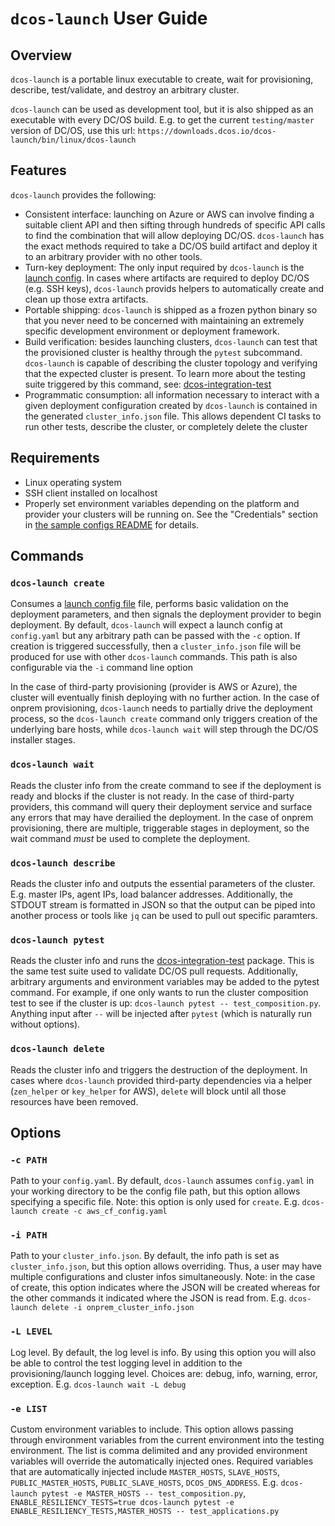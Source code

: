 # `dcos-launch` User Guide
## Overview

`dcos-launch` is a portable linux executable to create, wait for provisioning, describe, test/validate, and destroy an arbitrary cluster.

`dcos-launch` can be used as development tool, but it is also shipped as an executable with every DC/OS build. E.g. to get the current `testing/master` version of DC/OS, use this url:
`https://downloads.dcos.io/dcos-launch/bin/linux/dcos-launch`

## Features
`dcos-launch` provides the following:
* Consistent interface: launching on Azure or AWS can involve finding a suitable client API and then sifting through hundreds of specific API calls to find the combination that will allow deploying DC/OS. `dcos-launch` has the exact methods required to take a DC/OS build artifact and deploy it to an arbitrary provider with no other tools.
* Turn-key deployment: The only input required by `dcos-launch` is the [launch config](sample_configs/README.md). In cases where artifacts are required to deploy DC/OS (e.g. SSH keys), `dcos-launch` provids helpers to automatically create and clean up those extra artifacts.
* Portable shipping: `dcos-launch` is shipped as a frozen python binary so that you never need to be concerned with maintaining an extremely specific development environment or deployment framework.
* Build verification: besides launching clusters, `dcos-launch` can test that the provisioned cluster is healthy through the `pytest` subcommand. `dcos-launch` is capable of describing the cluster topology and verifying that the expected cluster is present. To learn more about the testing suite triggered by this command, see: [dcos-integration-test](http://github.com/dcos/dcos/tree/master/packages/dcos-integration-test/extra)
* Programmatic consumption: all information necessary to interact with a given deployment configuration created by `dcos-launch` is contained in the generated `cluster_info.json` file. This allows dependent CI tasks to run other tests, describe the cluster, or completely delete the cluster

## Requirements
* Linux operating system
* SSH client installed on localhost
* Properly set environment variables depending on the platform and provider your clusters will be running on. See the "Credentials" section in [the sample configs README](sample_configs/README.md) for details.

## Commands
### `dcos-launch create`
Consumes a [launch config file](sample_configs/README.md) file, performs basic validation on the deployment parameters, and then signals the deployment provider to begin deployment. By default, `dcos-launch` will expect a launch config at `config.yaml` but any arbitrary path can be passed with the `-c` option. If creation is triggered successfully, then a `cluster_info.json` file will be produced for use with other `dcos-launch` commands. This path is also configurable via the `-i` command line option

In the case of third-party provisioning (provider is AWS or Azure), the cluster will eventually finish deploying with no further action. In the case of onprem provisioning, `dcos-launch` needs to partially drive the deployment process, so the `dcos-launch create` command only triggers creation of the underlying bare hosts, while `dcos-launch wait` will step through the DC/OS installer stages.

### `dcos-launch wait`
Reads the cluster info from the create command to see if the deployment is ready and blocks if the cluster is not ready. In the case of third-party providers, this command will query their deployment service and surface any errors that may have derailied the deployment. In the case of onprem provisioning, there are multiple, triggerable stages in deployment, so the wait command *must* be used to complete the deployment.

### `dcos-launch describe`
Reads the cluster info and outputs the essential parameters of the cluster. E.g. master IPs, agent IPs, load balancer addresses. Additionally, the STDOUT stream is formatted in JSON so that the output can be piped into another process or tools like `jq` can be used to pull out specific paramters.

### `dcos-launch pytest`
Reads the cluster info and runs the [dcos-integration-test](http://github.com/dcos/dcos/tree/master/packages/dcos-integration-test/extra) package. This is the same test suite used to validate DC/OS pull requests. Additionally, arbitrary arguments and environment variables may be added to the pytest command. For example, if one only wants to run the cluster composition test to see if the cluster is up: `dcos-launch pytest -- test_composition.py`. Anything input after `--` will be injected after `pytest` (which is naturally run without options).

### `dcos-launch delete`
Reads the cluster info and triggers the destruction of the deployment. In cases where `dcos-launch` provided third-party dependencies via a helper (`zen_helper` or `key_helper` for AWS), `delete` will block until all those resources have been removed.

## Options
### `-c PATH`
Path to your `config.yaml`. By default, `dcos-launch` assumes `config.yaml` in your working directory to be the config file path, but this option allows specifying a specific file. Note: this option is only used for `create`. E.g. `dcos-launch create -c aws_cf_config.yaml`

### `-i PATH`
Path to your `cluster_info.json`. By default, the info path is set as `cluster_info.json`, but this option allows overriding. Thus, a user may have multiple configurations and cluster infos simultaneously. Note: in the case of create, this option indicates where the JSON will be created whereas for the other commands it indicated where the JSON is read from. E.g. `dcos-launch delete -i onprem_cluster_info.json`

### `-L LEVEL`
Log level. By default, the log level is info. By using this option you will also be able to control the test logging level in addition to the provisioning/launch logging level. Choices are: debug, info, warning, error, exception. E.g. `dcos-launch wait -L debug`

### `-e LIST`
Custom environment variables to include. This option allows passing through environment variables from the current environment into the testing environment. The list is comma delimited and any provided environment variables will override the automatically injected ones. Required variables that are automatically injected include `MASTER_HOSTS`, `SLAVE_HOSTS`, `PUBLIC_MASTER_HOSTS`, `PUBLIC_SLAVE_HOSTS`, `DCOS_DNS_ADDRESS`. E.g. `dcos-launch pytest -e MASTER_HOSTS -- test_composition.py`, `ENABLE_RESILIENCY_TESTS=true dcos-launch pytest -e ENABLE_RESILIENCY_TESTS,MASTER_HOSTS -- test_applications.py`
